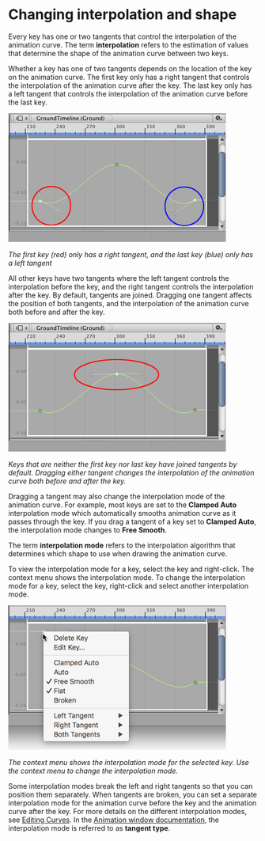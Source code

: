 # Changing interpolation and shape

Every key has one or two tangents that control the interpolation of the animation curve. The term **interpolation**
refers to the estimation of values that determine the shape of the animation curve between two keys.

Whether a key has one of two tangents depends on the location of the key on the animation curve. The first key only has
a right tangent that controls the interpolation of the animation curve after the key. The last key only has a left
tangent that controls the interpolation of the animation curve before the last key.

![The first key (red) only has a right tangent, and the last key (blue) only has a left tangent](images/timeline_curves_first_last_tangent.png)

_The first key (red) only has a right tangent, and the last key (blue) only has a left tangent_

All other keys have two tangents where the left tangent controls the interpolation before the key, and the right tangent
controls the interpolation after the key. By default, tangents are joined. Dragging one tangent affects the position of
both tangents, and the interpolation of the animation curve both before and after the key.

![Keys that are neither the first key nor last key have joined tangents by default. Dragging either tangent changes the interpolation of the animation curve both before and after the key.](images/timeline_curves_tangent_joined.png)

_Keys that are neither the first key nor last key have joined tangents by default. Dragging either tangent changes the
interpolation of the animation curve both before and after the key._

Dragging a tangent may also change the interpolation mode of the animation curve. For example, most keys are set to the
**Clamped Auto** interpolation mode which automatically smooths animation curve as it passes through the key. If you
drag a tangent of a key set to **Clamped Auto**, the interpolation mode changes to **Free Smooth**.

The term **interpolation mode** refers to the interpolation algorithm that determines which shape to use when drawing
the animation curve.

To view the interpolation mode for a key, select the key and right-click. The context menu shows the interpolation mode.
To change the interpolation mode for a key, select the key, right-click and select another interpolation mode.

![The context menu shows the interpolation mode for the selected key. Use the context menu to change the interpolation mode.](images/timeline_curves_interp_menu.png)

_The context menu shows the interpolation mode for the selected key. Use the context menu to change the interpolation
mode._

Some interpolation modes break the left and right tangents so that you can position them separately. When tangents are
broken, you can set a separate interpolation mode for the animation curve before the key and the animation curve after
the key. For more details on the different interpolation modes, see [Editing Curves](EditingCurves). In
the [Animation window documentation](AnimationEditorGuide), the interpolation mode is referred to as **tangent type**.
